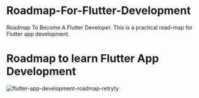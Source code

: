 # Roadmap-For-Flutter-Development
Roadmap To Become A Flutter Developer. This is a practical road-map for Flutter app development.


# Roadmap to learn Flutter App Development

![flutter-app-development-roadmap-retryty](https://github.com/user-attachments/assets/35a4e987-2ca0-40bb-b7ba-f0efd35e7c5a)

